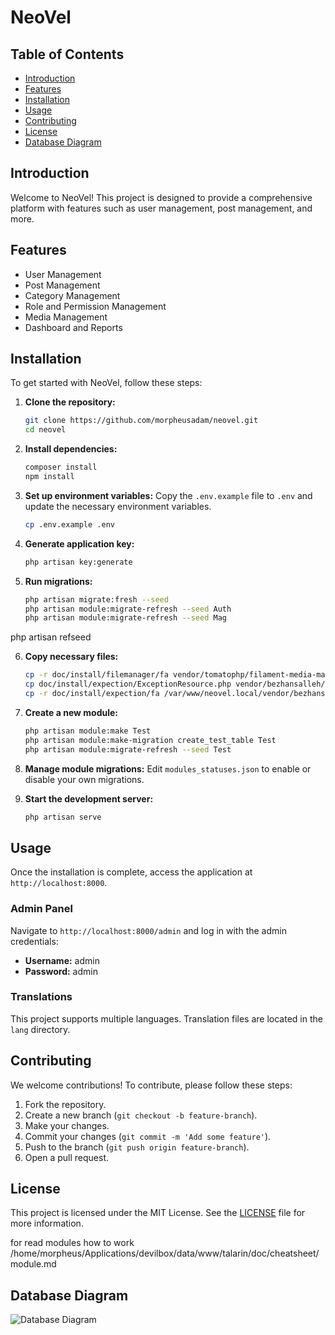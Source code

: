 # NeoVel

## Table of Contents
- [Introduction](#introduction)
- [Features](#features)
- [Installation](#installation)
- [Usage](#usage)
- [Contributing](#contributing)
- [License](#license)
- [Database Diagram](#database-diagram)

## Introduction
Welcome to NeoVel! This project is designed to provide a comprehensive platform with features such as user management, post management, and more.

## Features
- User Management
- Post Management
- Category Management
- Role and Permission Management
- Media Management
- Dashboard and Reports

## Installation
To get started with NeoVel, follow these steps:

1. **Clone the repository:**
    ```bash
    git clone https://github.com/morpheusadam/neovel.git
    cd neovel
    ```

2. **Install dependencies:**
    ```bash
    composer install
    npm install
    ```

3. **Set up environment variables:**
    Copy the `.env.example` file to `.env` and update the necessary environment variables.
    ```bash
    cp .env.example .env
    ```

4. **Generate application key:**
    ```bash
    php artisan key:generate
    ```

5. **Run migrations:**
    ```bash
    php artisan migrate:fresh --seed
    php artisan module:migrate-refresh --seed Auth
    php artisan module:migrate-refresh --seed Mag
    ```
php artisan refseed
    

6. **Copy necessary files:**
    ```bash
    cp -r doc/install/filemanager/fa vendor/tomatophp/filament-media-manager/resources/lang/
    cp doc/install/expection/ExceptionResource.php vendor/bezhansalleh/filament-exceptions/src/Resources/ExceptionResource.php
    cp -r doc/install/expection/fa /var/www/neovel.local/vendor/bezhansalleh/filament-exceptions/resources/lang
    ```

7. **Create a new module:**
    ```bash
    php artisan module:make Test
    php artisan module:make-migration create_test_table Test
    php artisan module:migrate-refresh --seed Test
    ```

8. **Manage module migrations:**
    Edit `modules_statuses.json` to enable or disable your own migrations.

9. **Start the development server:**
    ```bash
    php artisan serve
    ```

## Usage
Once the installation is complete, access the application at `http://localhost:8000`.

### Admin Panel
Navigate to `http://localhost:8000/admin` and log in with the admin credentials:
- **Username:** admin
- **Password:** admin

### Translations
This project supports multiple languages. Translation files are located in the `lang` directory.

## Contributing
We welcome contributions! To contribute, please follow these steps:

1. Fork the repository.
2. Create a new branch (`git checkout -b feature-branch`).
3. Make your changes.
4. Commit your changes (`git commit -m 'Add some feature'`).
5. Push to the branch (`git push origin feature-branch`).
6. Open a pull request.

## License
This project is licensed under the MIT License. See the [LICENSE](LICENSE) file for more information.

for read modules how to work
/home/morpheus/Applications/devilbox/data/www/talarin/doc/cheatsheet/module.md

## Database Diagram
![Database Diagram](https://dbdiagram.io/d/66d220d2eef7e08f0e44da9d)
